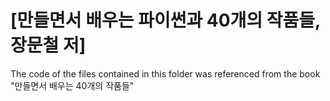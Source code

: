 # [만들면서 배우는 파이썬과 40개의 작품들, 장문철 저]

The code of the files contained in this folder was referenced from the book "만들면서 배우는 40개의 작품들"
